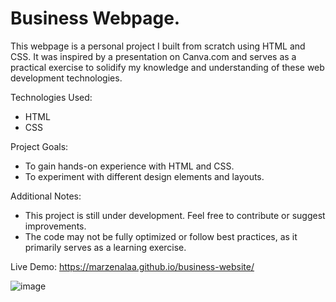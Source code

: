 # Business Webpage.

This webpage is a personal project I built from scratch using HTML and CSS. It was inspired by a presentation on Canva.com and serves as a practical exercise to solidify my knowledge and understanding of these web development technologies.

Technologies Used:
 - HTML
 - CSS

Project Goals:
 - To gain hands-on experience with HTML and CSS.
 - To experiment with different design elements and layouts.

Additional Notes:
 - This project is still under development. Feel free to contribute or suggest improvements.
 - The code may not be fully optimized or follow best practices, as it primarily serves as a learning exercise.

Live Demo: https://marzenalaa.github.io/business-website/

![image](https://github.com/marzenalaa/business-website/assets/16385263/62c87c8a-72fe-4b71-b93c-c1033886014b)

